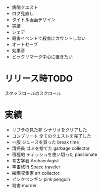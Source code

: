 
- 病院クエスト
- ログ見直し
- タイトル画面デザイン
- 実績
- シェア
- 殺害イベントで殺害にカウントしない
- オートセーブ
- 効果音
- ビックリマーク中心に置きたい

# リリース時TODO
スタッフロールのスクロール

# 実績
- リブラの見た夢 シナリオをクリアした
- コンプリート 全てのクエストを完了した
- 一服 ジュースを買った break time
- 清掃員 ゴミを捨てた garbage collector
- 積極的 ティッシュを使い切った passionate
- 考古学者 Archaeologist
- 宇宙旅行 Space traveler
- 絵画収集家 art collector
- ピンクペンギン pink penguin
- 殺害 murder
